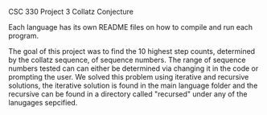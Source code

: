 CSC 330 Project 3 Collatz Conjecture

Each language has its own README files on how to compile and run each program.

The goal of this project was to find the 10 highest step counts, determined by the collatz sequence,
of sequence numbers. The range of sequence numbers tested can can either be determined via changing it 
in the code or prompting the user.
We solved this problem using iterative and recursive solutions, the iterative solution is found in
the main language folder and the recursive can be found in a directory called "recursed" under any of the lanugages sepcified.
